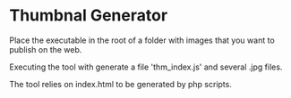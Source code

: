 ﻿# Thumbnal Generator

Place the executable in the root of a folder with images that you want to publish on the web.

Executing the tool with generate a file 'thm_index.js' and several .jpg files.

The tool relies on index.html to be generated by php scripts.